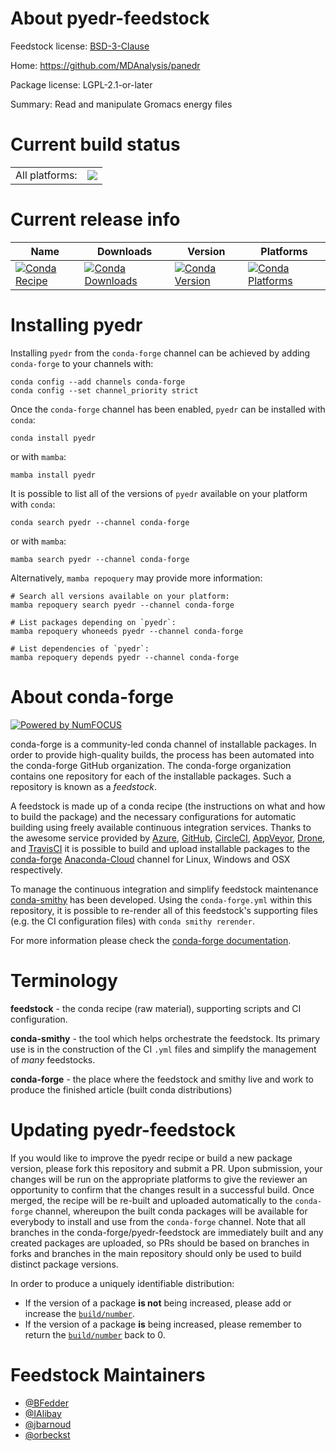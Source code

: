 About pyedr-feedstock
=====================

Feedstock license: [BSD-3-Clause](https://github.com/conda-forge/pyedr-feedstock/blob/main/LICENSE.txt)

Home: https://github.com/MDAnalysis/panedr

Package license: LGPL-2.1-or-later

Summary: Read and manipulate Gromacs energy files

Current build status
====================


<table><tr><td>All platforms:</td>
    <td>
      <a href="https://dev.azure.com/conda-forge/feedstock-builds/_build/latest?definitionId=18364&branchName=main">
        <img src="https://dev.azure.com/conda-forge/feedstock-builds/_apis/build/status/pyedr-feedstock?branchName=main">
      </a>
    </td>
  </tr>
</table>

Current release info
====================

| Name | Downloads | Version | Platforms |
| --- | --- | --- | --- |
| [![Conda Recipe](https://img.shields.io/badge/recipe-pyedr-green.svg)](https://anaconda.org/conda-forge/pyedr) | [![Conda Downloads](https://img.shields.io/conda/dn/conda-forge/pyedr.svg)](https://anaconda.org/conda-forge/pyedr) | [![Conda Version](https://img.shields.io/conda/vn/conda-forge/pyedr.svg)](https://anaconda.org/conda-forge/pyedr) | [![Conda Platforms](https://img.shields.io/conda/pn/conda-forge/pyedr.svg)](https://anaconda.org/conda-forge/pyedr) |

Installing pyedr
================

Installing `pyedr` from the `conda-forge` channel can be achieved by adding `conda-forge` to your channels with:

```
conda config --add channels conda-forge
conda config --set channel_priority strict
```

Once the `conda-forge` channel has been enabled, `pyedr` can be installed with `conda`:

```
conda install pyedr
```

or with `mamba`:

```
mamba install pyedr
```

It is possible to list all of the versions of `pyedr` available on your platform with `conda`:

```
conda search pyedr --channel conda-forge
```

or with `mamba`:

```
mamba search pyedr --channel conda-forge
```

Alternatively, `mamba repoquery` may provide more information:

```
# Search all versions available on your platform:
mamba repoquery search pyedr --channel conda-forge

# List packages depending on `pyedr`:
mamba repoquery whoneeds pyedr --channel conda-forge

# List dependencies of `pyedr`:
mamba repoquery depends pyedr --channel conda-forge
```


About conda-forge
=================

[![Powered by
NumFOCUS](https://img.shields.io/badge/powered%20by-NumFOCUS-orange.svg?style=flat&colorA=E1523D&colorB=007D8A)](https://numfocus.org)

conda-forge is a community-led conda channel of installable packages.
In order to provide high-quality builds, the process has been automated into the
conda-forge GitHub organization. The conda-forge organization contains one repository
for each of the installable packages. Such a repository is known as a *feedstock*.

A feedstock is made up of a conda recipe (the instructions on what and how to build
the package) and the necessary configurations for automatic building using freely
available continuous integration services. Thanks to the awesome service provided by
[Azure](https://azure.microsoft.com/en-us/services/devops/), [GitHub](https://github.com/),
[CircleCI](https://circleci.com/), [AppVeyor](https://www.appveyor.com/),
[Drone](https://cloud.drone.io/welcome), and [TravisCI](https://travis-ci.com/)
it is possible to build and upload installable packages to the
[conda-forge](https://anaconda.org/conda-forge) [Anaconda-Cloud](https://anaconda.org/)
channel for Linux, Windows and OSX respectively.

To manage the continuous integration and simplify feedstock maintenance
[conda-smithy](https://github.com/conda-forge/conda-smithy) has been developed.
Using the ``conda-forge.yml`` within this repository, it is possible to re-render all of
this feedstock's supporting files (e.g. the CI configuration files) with ``conda smithy rerender``.

For more information please check the [conda-forge documentation](https://conda-forge.org/docs/).

Terminology
===========

**feedstock** - the conda recipe (raw material), supporting scripts and CI configuration.

**conda-smithy** - the tool which helps orchestrate the feedstock.
                   Its primary use is in the construction of the CI ``.yml`` files
                   and simplify the management of *many* feedstocks.

**conda-forge** - the place where the feedstock and smithy live and work to
                  produce the finished article (built conda distributions)


Updating pyedr-feedstock
========================

If you would like to improve the pyedr recipe or build a new
package version, please fork this repository and submit a PR. Upon submission,
your changes will be run on the appropriate platforms to give the reviewer an
opportunity to confirm that the changes result in a successful build. Once
merged, the recipe will be re-built and uploaded automatically to the
`conda-forge` channel, whereupon the built conda packages will be available for
everybody to install and use from the `conda-forge` channel.
Note that all branches in the conda-forge/pyedr-feedstock are
immediately built and any created packages are uploaded, so PRs should be based
on branches in forks and branches in the main repository should only be used to
build distinct package versions.

In order to produce a uniquely identifiable distribution:
 * If the version of a package **is not** being increased, please add or increase
   the [``build/number``](https://docs.conda.io/projects/conda-build/en/latest/resources/define-metadata.html#build-number-and-string).
 * If the version of a package **is** being increased, please remember to return
   the [``build/number``](https://docs.conda.io/projects/conda-build/en/latest/resources/define-metadata.html#build-number-and-string)
   back to 0.

Feedstock Maintainers
=====================

* [@BFedder](https://github.com/BFedder/)
* [@IAlibay](https://github.com/IAlibay/)
* [@jbarnoud](https://github.com/jbarnoud/)
* [@orbeckst](https://github.com/orbeckst/)

